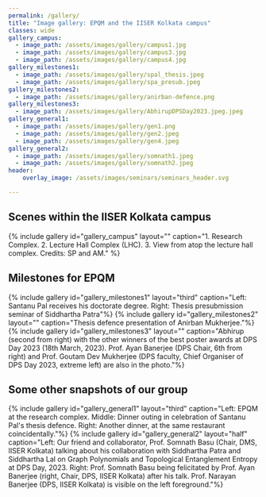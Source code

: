 ```yaml
---
permalink: /gallery/
title: "Image gallery: EPQM and the IISER Kolkata campus"
classes: wide
gallery_campus:
  - image_path: /assets/images/gallery/campus1.jpg
  - image_path: /assets/images/gallery/campus3.jpg
  - image_path: /assets/images/gallery/campus4.jpg
gallery_milestones1:
  - image_path: /assets/images/gallery/spal_thesis.jpeg
  - image_path: /assets/images/gallery/spa_presub.jpeg
gallery_milestones2:
  - image_path: /assets/images/gallery/anirban-defence.png
gallery_milestones3:
  - image_path: /assets/images/gallery/AbhirupDPSDay2023.jpeg.jpeg
gallery_general1:
  - image_path: /assets/images/gallery/gen1.png
  - image_path: /assets/images/gallery/gen2.jpeg
  - image_path: /assets/images/gallery/gen4.jpeg
gallery_general2:
  - image_path: /assets/images/gallery/somnath1.jpeg
  - image_path: /assets/images/gallery/somnath2.jpeg
header:
    overlay_image: /assets/images/seminars/seminars_header.svg

---
```


## Scenes within the IISER Kolkata campus
{% include gallery id="gallery_campus" layout="" caption="1. Research Complex. 2. Lecture Hall Complex (LHC). 3. View from atop the lecture hall complex. Credits: SP and AM." %}

## Milestones for EPQM 
{% include gallery id="gallery_milestones1" layout="third" caption="Left: Santanu Pal receives his doctorate degree. Right: Thesis presubmission seminar of Siddhartha Patra"%}
{% include gallery id="gallery_milestones2" layout="" caption="Thesis defence presentation of Anirban Mukherjee."%}
{% include gallery id="gallery_milestones3" layout="" caption="Abhirup (second from right) with the other winners of the best poster awards at DPS Day 2023 (18th March, 2023). Prof. Ayan Banerjee (DPS Chair, 6th from right) and Prof. Goutam Dev Mukherjee (DPS faculty, Chief Organiser of DPS Day 2023, extreme left) are also in the photo."%}

## Some other snapshots of our group
{% include gallery id="gallery_general1" layout="third" caption="Left: EPQM at the research complex. Middle: Dinner outing in celebration of Santanu Pal's thesis defence. Right: Another dinner, at the same restaurant coincidentally."%}
{% include gallery id="gallery_general2" layout="half" caption="Left: Our friend and collaborator, Prof. Somnath Basu (Chair, DMS, IISER Kolkata) talking about his collaboration with Siddhartha Patra and Siddhartha Lal on Graph Polynomials and Topological Entanglement Entropy at DPS Day, 2023. Right: Prof. Somnath Basu being felicitated by Prof. Ayan Banerjee (right, Chair, DPS, IISER Kolkata) after his talk. Prof. Narayan Banerjee (DPS, IISER Kolkata) is visible on the left foreground."%}
